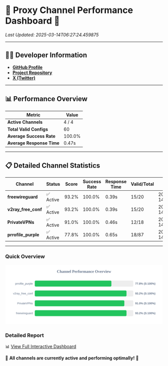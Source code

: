 # 🌟 Proxy Channel Performance Dashboard 🌟

_Last Updated: 2025-03-14T06:27:24.459875_

---

## 👩‍💻 Developer Information

- **[GitHub Profile](https://github.com/4n0nymou3)**  
- **[Project Repository](https://github.com/4n0nymou3/multi-proxy-config-fetcher)**  
- **[X (Twitter)](https://x.com/4n0nymou3)**  

---

## 📊 Performance Overview

| Metric                | Value       |
|-----------------------|-------------|
| **Active Channels**   | 4 / 4       |
| **Total Valid Configs** | 60          |
| **Average Success Rate** | 100.0%      |
| **Average Response Time** | 0.47s       |

---

## 📋 Detailed Channel Statistics

| Channel          | Status     | Score  | Success Rate | Response Time | Valid/Total | Last Success               |
|------------------|------------|--------|--------------|---------------|-------------|----------------------------|
| **freewireguard**  | ✅ Active  | 93.2%  | 100.0% | 0.39s         | 15/20       | 2025-03-14T06:27:24.458037 |
| **v2ray_free_conf**  | ✅ Active  | 93.2%  | 100.0% | 0.39s         | 15/20       | 2025-03-14T06:27:23.547458 |
| **PrivateVPNs**  | ✅ Active  | 91.0%  | 100.0% | 0.46s         | 12/18       | 2025-03-14T06:27:24.043375 |
| **prrofile_purple**  | ✅ Active  | 77.8%  | 100.0% | 0.65s         | 18/87       | 2025-03-14T06:27:23.106561 |

---

### Quick Overview
<div align="center">
  <a href="https://raw.githubusercontent.com/nullluser/NullRepo/refs/heads/main/assets/channel_stats_chart.svg">
    <img src="https://raw.githubusercontent.com/nullluser/NullRepo/refs/heads/main/assets/channel_stats_chart.svg" alt="Source Performance Statistics" width="800">
  </a>
</div>

### Detailed Report
📊 [View Full Interactive Dashboard](https://htmlpreview.github.io/?https://github.com/nullluser/NullRepo/blob/main/assets/performance_report.html)

🎉 **All channels are currently active and performing optimally!** 🎉
